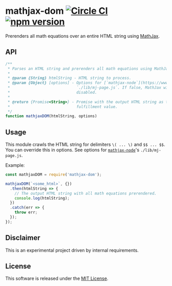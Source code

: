 # mathjax-dom [![Circle CI](https://circleci.com/gh/andrewscwei/mathjax-dom/tree/master.svg?style=svg)](https://circleci.com/gh/andrewscwei/mathjax-dom/tree/master) [![npm version](https://badge.fury.io/js/mathjax-dom.svg)](https://badge.fury.io/js/mathjax-dom)

Prerenders all math equations over an entire HTML string using [MathJax](https://www.mathjax.org/).

## API

```js
/**
 * Parses an HTML string and prerenders all math equations using MathJax.
 *
 * @param {String} htmlString - HTML string to process.
 * @param {Object} [options] - Options for [`mathjax-node`](https://www.npmjs.com/package/mathjax-node)'s 
 *                             `./lib/mj-page.js`. If false, MathJax will be 
 *                             disabled.
 *
 * @return {Promise<String>} - Promise with the output HTML string as the 
 *                             fulfillment value.
 */
function mathjaxDOM(htmlString, options)
```

## Usage

This module crawls the HTML string for delimiters `\( ... \)` and `$$ ... $$`. You can override this in options. See options for [`mathjax-node`](https://www.npmjs.com/package/mathjax-node)'s `./lib/mj-page.js`.

Example:

```js
const mathjaxDOM = require('mathjax-dom');

mathjaxDOM(`<some_html>`, {})
  .then(htmlString => {
    // The output HTML string with all math equations prerendered.
    console.log(htmlString);
  })
  .catch(err => {
    throw err;
  });
});
```

## Disclaimer

This is an experimental project driven by internal requirements.

## License

This software is released under the [MIT License](http://opensource.org/licenses/MIT).
